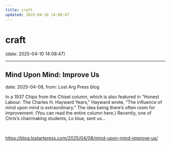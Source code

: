 ```yaml
---
title: craft
updated: 2025-04-10 14:08:47
---
```


# craft

(date: 2025-04-10 14:08:47)

---

## Mind Upon Mind: Improve Us

date: 2025-04-08, from: Lost Arg Press blog

In a 1937 Chips from the Chisel column, which is also featured in “Honest Labour: The Charles H. Hayward Years,” Hayward wrote, “The influence of mind upon mind is extraordinary.” The idea being there’s often room for improvement. (You can read the entire column here.) Recently, one of Chris’s chairmaking students, Lo blue, sent us... 

<br> 

<https://blog.lostartpress.com/2025/04/08/mind-upon-mind-improve-us/>

